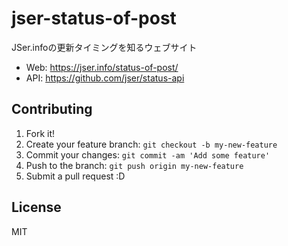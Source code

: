 # jser-status-of-post

JSer.infoの更新タイミングを知るウェブサイト

- Web: https://jser.info/status-of-post/
- API: https://github.com/jser/status-api

## Contributing

1. Fork it!
2. Create your feature branch: `git checkout -b my-new-feature`
3. Commit your changes: `git commit -am 'Add some feature'`
4. Push to the branch: `git push origin my-new-feature`
5. Submit a pull request :D

## License

MIT
